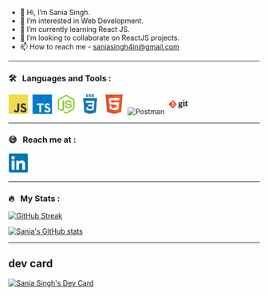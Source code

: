 - 👋 Hi, I’m Sania Singh.
- 👀 I’m interested in Web Development. 
- 🌱 I’m currently learning React JS.
- 💞️ I’m looking to collaborate on ReactJS projects.
- 📫 How to reach me - saniasingh4in@gmail.com

<!---
saniasingh/saniasingh is a ✨ special ✨ repository because its `README.md` (this file) appears on your GitHub profile.
You can click the Preview link to take a look at your changes.
--->

---

### 🛠 &nbsp; Languages and Tools :

<p>
<img src="https://github.com/devicons/devicon/blob/master/icons/javascript/javascript-original.svg" title="JavaScript" alt="JavaScript" width="40" height="40"/>&nbsp;
<img src="https://github.com/devicons/devicon/blob/master/icons/typescript/typescript-original.svg" title="TypeScript" alrt="TypeScript" width="40" height="40"/>&nbsp;
<img src="https://github.com/devicons/devicon/blob/master/icons/nodejs/nodejs-original.svg" title="NodeJS" alt="NodeJS" width="40" height="40"/>&nbsp; 
<img src="https://github.com/devicons/devicon/blob/master/icons/css3/css3-plain-wordmark.svg"  title="CSS3" alt="CSS" width="40" height="40"/>&nbsp; 
<img src="https://github.com/devicons/devicon/blob/master/icons/html5/html5-original.svg" title="HTML5" alt="HTML" width="40" height="40"/>&nbsp; 
<img src="https://www.vectorlogo.zone/logos/getpostman/getpostman-icon.svg" title="Postman"  alt="Postman" width="40" height="40"/>&nbsp; 
<img src="https://github.com/devicons/devicon/blob/master/icons/git/git-original-wordmark.svg" title="Git" **alt="Git" width="40" height="40"/>&nbsp; 
</p>

---

### 😅 &nbsp; Reach me at :

<p>
  <a href="www.linkedin.com/in/sania-singh-812714224"><img src="https://github.com/devicons/devicon/blob/master/icons/linkedin/linkedin-original.svg" title="LinkedIn" **alt="LinkedIn" width="40" height="40"/></a>&nbsp; 
</p>

---

### 🔥 &nbsp; My Stats :
[![GitHub Streak](http://github-readme-streak-stats.herokuapp.com?user=saniasingh&theme=onedark_duo&hide_border=true)](https://git.io/streak-stats)  
  
[![Sania's GitHub stats](https://github-readme-stats.vercel.app/api?username=saniasingh&show_icons=true&theme=gotham)](https://github.com/saniasingh/github-readme-stats)  

---

## dev card
<a href="https://app.daily.dev/saniasingh"><img src="https://api.daily.dev/devcards/df159c36315342e2b96db1ec40358a06.png?r=t64" width="400" alt="Sania Singh's Dev Card"/></a>

